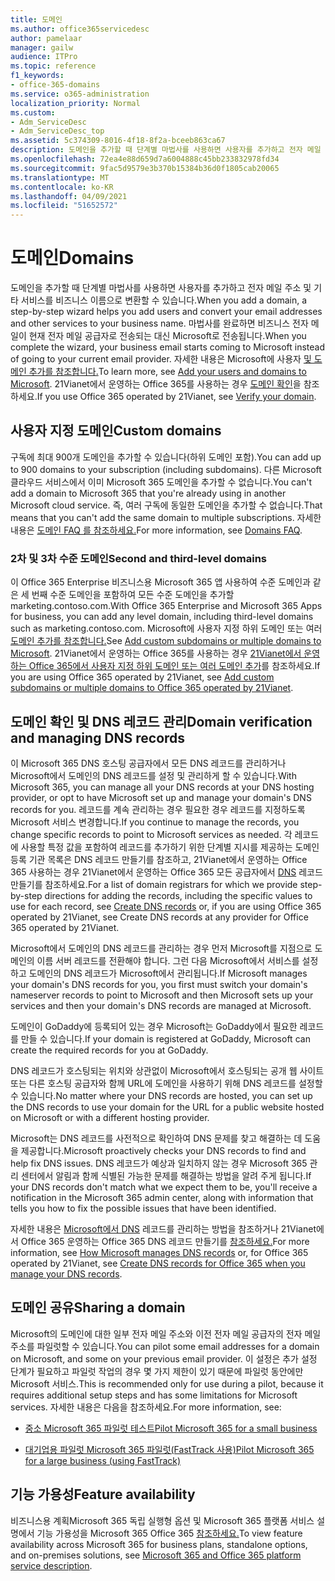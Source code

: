```yaml
---
title: 도메인
ms.author: office365servicedesc
author: pamelaar
manager: gailw
audience: ITPro
ms.topic: reference
f1_keywords:
- office-365-domains
ms.service: o365-administration
localization_priority: Normal
ms.custom:
- Adm_ServiceDesc
- Adm_ServiceDesc_top
ms.assetid: 5c374309-8016-4f18-8f2a-bceeb863ca67
description: 도메인을 추가할 때 단계별 마법사를 사용하면 사용자를 추가하고 전자 메일 주소 및 기타 서비스를 비즈니스 이름으로 변환할 수 있습니다. 마법사를 완료하면 비즈니스 전자 메일이 현재 전자 메일 공급자로 전송되는 대신 Microsoft로 전송됩니다. 자세한 내용은 Microsoft에 사용자 및 도메인 추가를 참조합니다. 21Vianet에서 운영하는 Office 365를 사용하는 경우 도메인 확인을 참조하세요.
ms.openlocfilehash: 72ea4e88d659d7a6004888c45bb233832978fd34
ms.sourcegitcommit: 9fac5d9579e3b370b15384b36d0f1805cab20065
ms.translationtype: MT
ms.contentlocale: ko-KR
ms.lasthandoff: 04/09/2021
ms.locfileid: "51652572"
---
```

# <a name="domains"></a><span data-ttu-id="84df9-106">도메인</span><span class="sxs-lookup"><span data-stu-id="84df9-106">Domains</span></span>

<span data-ttu-id="84df9-107">도메인을 추가할 때 단계별 마법사를 사용하면 사용자를 추가하고 전자 메일 주소 및 기타 서비스를 비즈니스 이름으로 변환할 수 있습니다.</span><span class="sxs-lookup"><span data-stu-id="84df9-107">When you add a domain, a step-by-step wizard helps you add users and convert your email addresses and other services to your business name.</span></span> <span data-ttu-id="84df9-108">마법사를 완료하면 비즈니스 전자 메일이 현재 전자 메일 공급자로 전송되는 대신 Microsoft로 전송됩니다.</span><span class="sxs-lookup"><span data-stu-id="84df9-108">When you complete the wizard, your business email starts coming to Microsoft instead of going to your current email provider.</span></span> <span data-ttu-id="84df9-109">자세한 내용은 Microsoft에 사용자 [및 도메인 추가를 참조합니다.](https://support.office.com/article/6383f56d-3d09-4dcb-9b41-b5f5a5efd611)</span><span class="sxs-lookup"><span data-stu-id="84df9-109">To learn more, see [Add your users and domains to Microsoft](https://support.office.com/article/6383f56d-3d09-4dcb-9b41-b5f5a5efd611).</span></span> <span data-ttu-id="84df9-110">21Vianet에서 운영하는 Office 365를 사용하는 경우 [도메인 확인](/office365/admin/setup/add-domain)을 참조하세요.</span><span class="sxs-lookup"><span data-stu-id="84df9-110">If you use Office 365 operated by 21Vianet, see [Verify your domain](/office365/admin/setup/add-domain).</span></span>
  
## <a name="custom-domains"></a><span data-ttu-id="84df9-111">사용자 지정 도메인</span><span class="sxs-lookup"><span data-stu-id="84df9-111">Custom domains</span></span>

<span data-ttu-id="84df9-112">구독에 최대 900개 도메인을 추가할 수 있습니다(하위 도메인 포함).</span><span class="sxs-lookup"><span data-stu-id="84df9-112">You can add up to 900 domains to your subscription (including subdomains).</span></span> <span data-ttu-id="84df9-113">다른 Microsoft 클라우드 서비스에서 이미 Microsoft 365 도메인을 추가할 수 없습니다.</span><span class="sxs-lookup"><span data-stu-id="84df9-113">You can't add a domain to Microsoft 365 that you're already using in another Microsoft cloud service.</span></span> <span data-ttu-id="84df9-114">즉, 여러 구독에 동일한 도메인을 추가할 수 없습니다.</span><span class="sxs-lookup"><span data-stu-id="84df9-114">That means that you can't add the same domain to multiple subscriptions.</span></span> <span data-ttu-id="84df9-115">자세한 내용은 [도메인 FAQ 를 참조하세요.](https://support.office.com/article/Domains-FAQ-1272bad0-4bd4-4796-8005-67d6fb3afc5a)</span><span class="sxs-lookup"><span data-stu-id="84df9-115">For more information, see [Domains FAQ](https://support.office.com/article/Domains-FAQ-1272bad0-4bd4-4796-8005-67d6fb3afc5a).</span></span>
  
### <a name="second-and-third-level-domains"></a><span data-ttu-id="84df9-116">2차 및 3차 수준 도메인</span><span class="sxs-lookup"><span data-stu-id="84df9-116">Second and third-level domains</span></span>

<span data-ttu-id="84df9-117">이 Office 365 Enterprise 비즈니스용 Microsoft 365 앱 사용하여 수준 도메인과 같은 세 번째 수준 도메인을 포함하여 모든 수준 도메인을 추가할 marketing.contoso.com.</span><span class="sxs-lookup"><span data-stu-id="84df9-117">With Office 365 Enterprise and Microsoft 365 Apps for business, you can add any level domain, including third-level domains such as marketing.contoso.com.</span></span> <span data-ttu-id="84df9-118">Microsoft에 사용자 지정 하위 도메인 또는 여러 [도메인 추가를 참조합니다.](/office365/admin/setup/domains-faq)</span><span class="sxs-lookup"><span data-stu-id="84df9-118">See [Add custom subdomains or multiple domains to Microsoft](/office365/admin/setup/domains-faq).</span></span> <span data-ttu-id="84df9-119">21Vianet에서 운영하는 Office 365를 사용하는 경우 [21Vianet에서 운영하는 Office 365에서 사용자 지정 하위 도메인 또는 여러 도메인 추가](/office365/admin/setup/domains-faq)를 참조하세요.</span><span class="sxs-lookup"><span data-stu-id="84df9-119">If you are using Office 365 operated by 21Vianet, see [Add custom subdomains or multiple domains to Office 365 operated by 21Vianet](/office365/admin/setup/domains-faq).</span></span>
  
## <a name="domain-verification-and-managing-dns-records"></a><span data-ttu-id="84df9-120">도메인 확인 및 DNS 레코드 관리</span><span class="sxs-lookup"><span data-stu-id="84df9-120">Domain verification and managing DNS records</span></span>

<span data-ttu-id="84df9-121">이 Microsoft 365 DNS 호스팅 공급자에서 모든 DNS 레코드를 관리하거나 Microsoft에서 도메인의 DNS 레코드를 설정 및 관리하게 할 수 있습니다.</span><span class="sxs-lookup"><span data-stu-id="84df9-121">With Microsoft 365, you can manage all your DNS records at your DNS hosting provider, or opt to have Microsoft set up and manage your domain's DNS records for you.</span></span> <span data-ttu-id="84df9-122">레코드를 계속 관리하는 경우 필요한 경우 레코드를 지정하도록 Microsoft 서비스 변경합니다.</span><span class="sxs-lookup"><span data-stu-id="84df9-122">If you continue to manage the records, you change specific records to point to Microsoft services as needed.</span></span> <span data-ttu-id="84df9-123">각 레코드에 사용할 특정 값을 포함하여 레코드를 추가하기 위한 단계별 지시를 제공하는 도메인 등록 기관 목록은 DNS 레코드 만들기를 참조하고, 21Vianet에서 운영하는 Office 365 사용하는 경우 21Vianet에서 운영하는 Office 365 모든 공급자에서 [DNS](/office365/admin/get-help-with-domains/create-dns-records-at-any-dns-hosting-provider) 레코드 만들기를 참조하세요.</span><span class="sxs-lookup"><span data-stu-id="84df9-123">For a list of domain registrars for which we provide step-by-step directions for adding the records, including the specific values to use for each record, see [Create DNS records](/office365/admin/get-help-with-domains/create-dns-records-at-any-dns-hosting-provider) or, if you are using Office 365 operated by 21Vianet, see Create DNS records at any provider for Office 365 operated by 21Vianet.</span></span> 
  
<span data-ttu-id="84df9-124">Microsoft에서 도메인의 DNS 레코드를 관리하는 경우 먼저 Microsoft를 지점으로 도메인의 이름 서버 레코드를 전환해야 합니다. 그런 다음 Microsoft에서 서비스를 설정하고 도메인의 DNS 레코드가 Microsoft에서 관리됩니다.</span><span class="sxs-lookup"><span data-stu-id="84df9-124">If Microsoft manages your domain's DNS records for you, you first must switch your domain's nameserver records to point to Microsoft and then Microsoft sets up your services and then your domain's DNS records are managed at Microsoft.</span></span>
  
<span data-ttu-id="84df9-125">도메인이 GoDaddy에 등록되어 있는 경우 Microsoft는 GoDaddy에서 필요한 레코드를 만들 수 있습니다.</span><span class="sxs-lookup"><span data-stu-id="84df9-125">If your domain is registered at GoDaddy, Microsoft can create the required records for you at GoDaddy.</span></span> 
  
<span data-ttu-id="84df9-126">DNS 레코드가 호스팅되는 위치와 상관없이 Microsoft에서 호스팅되는 공개 웹 사이트 또는 다른 호스팅 공급자와 함께 URL에 도메인을 사용하기 위해 DNS 레코드를 설정할 수 있습니다.</span><span class="sxs-lookup"><span data-stu-id="84df9-126">No matter where your DNS records are hosted, you can set up the DNS records to use your domain for the URL for a public website hosted on Microsoft or with a different hosting provider.</span></span> 
  
<span data-ttu-id="84df9-127">Microsoft는 DNS 레코드를 사전적으로 확인하여 DNS 문제를 찾고 해결하는 데 도움을 제공합니다.</span><span class="sxs-lookup"><span data-stu-id="84df9-127">Microsoft proactively checks your DNS records to find and help fix DNS issues.</span></span> <span data-ttu-id="84df9-128">DNS 레코드가 예상과 일치하지 않는 경우 Microsoft 365 관리 센터에서 알림과 함께 식별된 가능한 문제를 해결하는 방법을 알려 주게 됩니다.</span><span class="sxs-lookup"><span data-stu-id="84df9-128">If your DNS records don't match what we expect them to be, you'll receive a notification in the Microsoft 365 admin center, along with information that tells you how to fix the possible issues that have been identified.</span></span>
  
<span data-ttu-id="84df9-129">자세한 내용은 [Microsoft에서 DNS](/office365/admin/setup/domains-faq) 레코드를 관리하는 방법을 참조하거나 21Vianet에서 Office 365 운영하는 Office 365 DNS 레코드 만들기를 [참조하세요.](/office365/admin/services-in-china/create-dns-records-when-you-manage-your-dns-records)</span><span class="sxs-lookup"><span data-stu-id="84df9-129">For more information, see [How Microsoft manages DNS records](/office365/admin/setup/domains-faq) or, for Office 365 operated by 21Vianet, see [Create DNS records for Office 365 when you manage your DNS records](/office365/admin/services-in-china/create-dns-records-when-you-manage-your-dns-records).</span></span>
  
## <a name="sharing-a-domain"></a><span data-ttu-id="84df9-130">도메인 공유</span><span class="sxs-lookup"><span data-stu-id="84df9-130">Sharing a domain</span></span>

<span data-ttu-id="84df9-131">Microsoft의 도메인에 대한 일부 전자 메일 주소와 이전 전자 메일 공급자의 전자 메일 주소를 파일럿할 수 있습니다.</span><span class="sxs-lookup"><span data-stu-id="84df9-131">You can pilot some email addresses for a domain on Microsoft, and some on your previous email provider.</span></span> <span data-ttu-id="84df9-132">이 설정은 추가 설정 단계가 필요하고 파일럿 작업의 경우 몇 가지 제한이 있기 때문에 파일럿 동안에만 Microsoft 서비스.</span><span class="sxs-lookup"><span data-stu-id="84df9-132">This is recommended only for use during a pilot, because it requires additional setup steps and has some limitations for Microsoft services.</span></span> <span data-ttu-id="84df9-133">자세한 내용은 다음을 참조하세요.</span><span class="sxs-lookup"><span data-stu-id="84df9-133">For more information, see:</span></span>
  
- [<span data-ttu-id="84df9-134">중소 Microsoft 365 파일럿 테스트</span><span class="sxs-lookup"><span data-stu-id="84df9-134">Pilot Microsoft 365 for a small business</span></span>](https://support.office.com/article/39cee536-6a03-40cf-b9c1-f301bb6001d7)
    
- [<span data-ttu-id="84df9-135">대기업용 파일럿 Microsoft 365 파일럿(FastTrack 사용)</span><span class="sxs-lookup"><span data-stu-id="84df9-135">Pilot Microsoft 365 for a large business (using FastTrack)</span></span>](https://fasttrack.office.com/onboard)
    
## <a name="feature-availability"></a><span data-ttu-id="84df9-136">기능 가용성</span><span class="sxs-lookup"><span data-stu-id="84df9-136">Feature availability</span></span>

<span data-ttu-id="84df9-137">비즈니스용 계획Microsoft 365 독립 실행형 옵션 및 Microsoft 365 플랫폼 서비스 설명에서 기능 가용성을 Microsoft 365 Office 365 [참조하세요.](office-365-platform-service-description.md)</span><span class="sxs-lookup"><span data-stu-id="84df9-137">To view feature availability across Microsoft 365 for business plans, standalone options, and on-premises solutions, see [Microsoft 365 and Office 365 platform service description](office-365-platform-service-description.md).</span></span>
